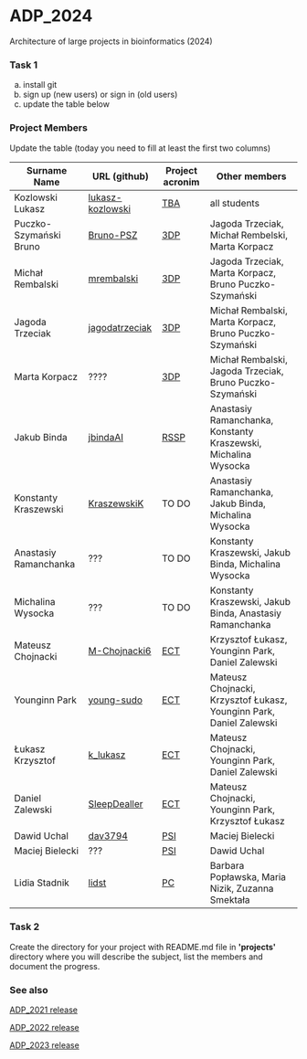 # ADP_2024
Architecture of large projects in bioinformatics (2024)

### Task 1
<ol type="a">
  <li>install git</li>
  <li>sign up (new users) or sign in (old users)</li>
  <li>update the table below</li>
</ol>

### Project Members
Update the table (today you need to fill at least the first two columns)

| Surname Name           | URL (github)                                            | Project acronim | Other members                                                  |
|------------------------|---------------------------------------------------------| -- |----------------------------------------------------------------|
| Kozlowski Lukasz       | [lukasz-kozlowski](https://github.com/lukasz-kozlowski) | [TBA](https://github.com/lukasz-kozlowski/ADP_2024/blob/main/project/TBA/README.md) | all students                                                   |
| Puczko-Szymański Bruno | [Bruno-PSZ](https://github.com/Bruno-PSZ)               | [3DP](https://github.com/jagodatrzeciak/ADP-project) | Jagoda Trzeciak, Michał Rembelski, Marta Korpacz               |
| Michał Rembalski       | [mrembalski](https://github.com/mrembalski)             | [3DP](https://github.com/jagodatrzeciak/ADP-project) | Jagoda Trzeciak, Marta Korpacz, Bruno Puczko-Szymański         |
| Jagoda Trzeciak        | [jagodatrzeciak](https://github.com/jagodatrzeciak)     | [3DP](https://github.com/jagodatrzeciak/ADP-project) | Michał Rembalski, Marta Korpacz, Bruno Puczko-Szymański        |
|  Marta Korpacz     | ???? | [3DP](https://github.com/jagodatrzeciak/ADP-project) | Michał Rembalski, Jagoda Trzeciak, Bruno Puczko-Szymański        |
| Jakub Binda            | [jbindaAI](https://github.com/jbindaAI)                 |[RSSP](https://github.com/jbindaAI/RSSP.git) | Anastasiy Ramanchanka, Konstanty Kraszewski, Michalina Wysocka |
| Konstanty Kraszewski   | [KraszewskiK](https://github.com/KraszewskiK)           |TO DO | Anastasiy Ramanchanka, Jakub Binda, Michalina Wysocka |
| Anastasiy Ramanchanka  | ???           |TO DO | Konstanty Kraszewski, Jakub Binda, Michalina Wysocka |
| Michalina Wysocka  | ???           |TO DO | Konstanty Kraszewski, Jakub Binda, Anastasiy Ramanchanka |
| Mateusz Chojnacki      | [M-Chojnacki6](https://github.com/M-Chojnacki6)         | [ECT](https://github.com/M-Chojnacki6/ADP_project) | Krzysztof Łukasz, Younginn Park, Daniel Zalewski |
| Younginn Park          | [young-sudo](https://github.com/young-sudo)             | [ECT](https://github.com/M-Chojnacki6/ADP_project) | Mateusz Chojnacki, Krzysztof Łukasz, Younginn Park, Daniel Zalewski |
| Łukasz Krzysztof       | [k_lukasz](https://github.com/szysztof17)               | [ECT](https://github.com/M-Chojnacki6/ADP_project) | Mateusz Chojnacki, Younginn Park, Daniel Zalewski |
| Daniel Zalewski        | [SleepDealler](https://github.com/SleepDealler)         | [ECT](https://github.com/M-Chojnacki6/ADP_project) | Mateusz Chojnacki, Younginn Park, Krzysztof Łukasz |
| Dawid Uchal            | [dav3794](https://github.com/dav3794)                   | [PSI](https://github.com/dav3794/PsiMol)  | Maciej Bielecki |
| Maciej Bielecki        | ???                  | [PSI](https://github.com/dav3794/PsiMol)  | Dawid Uchal |
| Lidia Stadnik          | [lidst](https://github.com/lidst)                       | [PC](https://github.com/Silbena/ProtCon)  | Barbara Popławska, Maria Nizik, Zuzanna Smektała |
 
### Task 2
Create the directory for your project with README.md file in <b>'projects'</b> directory where you will describe the subject, 
list the members and document the progress.

### See also

[ADP_2021 release](https://github.com/lukasz-kozlowski/ADP_2021)

[ADP_2022 release](https://github.com/lukasz-kozlowski/ADP_2022)

[ADP_2023 release](https://github.com/lukasz-kozlowski/ADP_2023)
